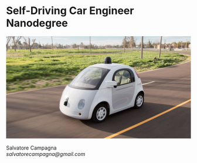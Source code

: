 # Self-Driving Car Engineer Nanodegree

![alt text](./self-driving-car-wallpaper.jpg "Self Driving Car")

Salvatore Campagna  
_salvatorecampagna@gmail.com_  
